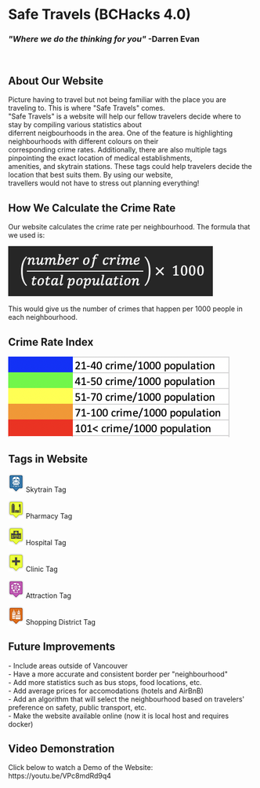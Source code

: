 <h1> Safe Travels (BCHacks 4.0) </h1>
<h3><i>"Where we do the thinking for you"</i>  -Darren Evan</h3>
<br> 

<h2>About Our Website</h2>
Picture having to travel but not being familiar with the place you are traveling to. This is where "Safe Travels" comes.<br>
"Safe Travels" is a website will help our fellow travelers decide where to stay by compiling various statistics about<br>
diferrent neigbourhoods in the area. One of the feature is highlighting neighbourhoods with different colours on their<br>
corresponding crime rates. Additionally, there are also multiple tags pinpointing the exact location of medical establishments,<br>
amenities, and skytrain stations. These tags could help travelers decide the location that best suits them. By using our website,<br>
travellers would not have to stress out planning everything!

<h2>How We Calculate the Crime Rate</h2>
Our website calculates the crime rate per neighbourhood. The formula that we used is:<br>

![alt text](img/formula.png)<br>

This would give us the number of crimes that happen per 1000 people in each neighbourhood.<br> 

<h2>Crime Rate Index</h2>

![alt text](img/barometer.png)<br>

<h2>Tags in Website</h2>

![alt text](img/iconST.png)
Skytrain Tag<br>

![alt text](img/iconPM.png)
Pharmacy Tag<br>

![alt text](img/iconHT.png)
Hospital Tag<br>

![alt text](img/iconCN.png)
Clinic Tag<br>

![alt text](img/iconAT.png)
Attraction Tag<br>

![alt text](img/iconSD.png)
Shopping District Tag<br>

<h2>Future Improvements</h2>
- Include areas outside of Vancouver<br>
- Have a more accurate and consistent border per "neighbourhood"<br>
- Add more statistics such as bus stops, food locations, etc. <br>
- Add average prices for accomodations (hotels and AirBnB)<br>
- Add an algorithm that will select the neighbourhood based on travelers' preference on safety, public transport, etc.<br>
- Make the website available online (now it is local host and requires docker)<br>

<h2>Video Demonstration</h2>
Click below to watch a Demo of the Website:
https://youtu.be/VPc8mdRd9q4
